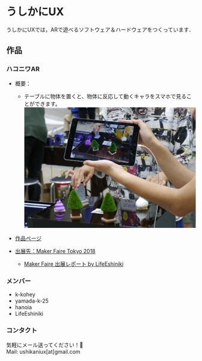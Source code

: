 # うしかにUX

うしかにUXでは，ARで遊べるソフトウェア＆ハードウェアをつくっています．

## 作品
### ハコニワAR 
+ 概要：   
    + テーブルに物体を置くと、物体に反応して動くキャラをスマホで見ることができます。
![ハコニワAR概要画像](https://github.com/ushikaniux/ushikaniux.github.io/blob/master/assets/img/HakoniwaAR-Image.png)
+ [作品ページ](https://launchpad.animaapp.com/ushi-kani-ux)

+ [出展先：Maker Faire Tokyo 2018](http://makezine.jp/event/makers2018/m0468/)
    + [Maker Faire 出展レポート by LifeEshiniki](http://yamatch.hatenablog.com/entry/2018/08/07/013125)


### メンバー

- k-kohey
- yamada-k-25
- hanoia
- LifeEshiniki

### コンタクト
気軽にメール送ってください！🦀   
Mail: ushikaniux[at]gmail.com
